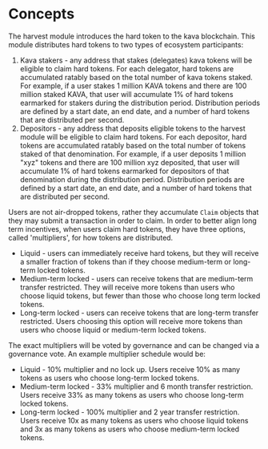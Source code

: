 <!--
order: 1
-->

# Concepts

The harvest module introduces the hard token to the kava blockchain. This module distributes hard tokens to two types of ecosystem participants:

1. Kava stakers - any address that stakes (delegates) kava tokens will be eligible to claim hard tokens. For each delegator, hard tokens are accumulated ratably based on the total number of kava tokens staked. For example, if a user stakes 1 million KAVA tokens and there are 100 million staked KAVA, that user will accumulate 1% of hard tokens earmarked for stakers during the distribution period. Distribution periods are defined by a start date, an end date, and a number of hard tokens that are distributed per second.
2. Depositors - any address that deposits eligible tokens to the harvest module will be eligible to claim hard tokens. For each depositor, hard tokens are accumulated ratably based on the total number of tokens staked of that denomination. For example, if a user deposits 1 million "xyz" tokens and there are 100 million xyz deposited, that user will accumulate 1% of hard tokens earmarked for depositors of that denomination during the distribution period. Distribution periods are defined by a start date, an end date, and a number of hard tokens that are distributed per second.

Users are not air-dropped tokens, rather they accumulate `Claim` objects that they may submit a transaction in order to claim. In order to better align long term incentives, when users claim hard tokens, they have three options, called 'multipliers', for how tokens are distributed.

* Liquid - users can immediately receive hard tokens, but they will receive a smaller fraction of tokens than if they choose medium-term or long-term locked tokens.
* Medium-term locked - users can receive tokens that are medium-term transfer restricted. They will receive more tokens than users who choose liquid tokens, but fewer than those who choose long term locked tokens.
* Long-term locked - users can receive tokens that are long-term transfer restricted. Users choosing this option will receive more tokens than users who choose liquid or medium-term locked tokens.

The exact multipliers will be voted by governance and can be changed via a governance vote. An example multiplier schedule would be:

* Liquid - 10% multiplier and no lock up. Users receive 10% as many tokens as users who choose long-term locked tokens.
* Medium-term locked - 33% multiplier and 6 month transfer restriction. Users receive 33% as many tokens as users who choose long-term locked tokens.
* Long-term locked - 100% multiplier and 2 year transfer restriction. Users receive 10x as many tokens as users who choose liquid tokens and 3x as many tokens as users who choose medium-term locked tokens.
